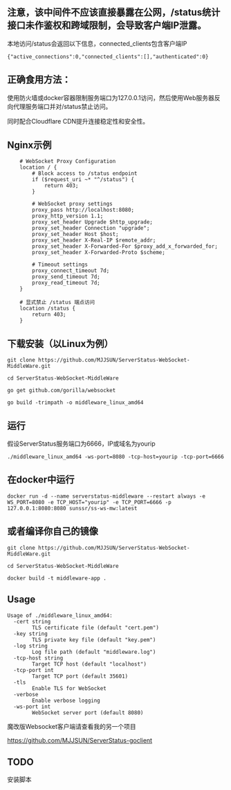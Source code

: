 ## 注意，该中间件不应该直接暴露在公网，/status统计接口未作鉴权和跨域限制，会导致客户端IP泄露。

本地访问/status会返回以下信息，connected_clients包含客户端IP

```
{"active_connections":0,"connected_clients":[],"authenticated":0}
```

## 正确食用方法：
使用防火墙或docker容器限制服务端口为127.0.0.1访问，然后使用Web服务器反向代理服务端口并对/status禁止访问。

同时配合Cloudflare CDN提升连接稳定性和安全性。

## Nginx示例
```
    # WebSocket Proxy Configuration
    location / {
        # Block access to /status endpoint
        if ($request_uri ~* "^/status") {
            return 403;
        }

        # WebSocket proxy settings
        proxy_pass http://localhost:8080;
        proxy_http_version 1.1;
        proxy_set_header Upgrade $http_upgrade;
        proxy_set_header Connection "upgrade";
        proxy_set_header Host $host;
        proxy_set_header X-Real-IP $remote_addr;
        proxy_set_header X-Forwarded-For $proxy_add_x_forwarded_for;
        proxy_set_header X-Forwarded-Proto $scheme;
        
        # Timeout settings
        proxy_connect_timeout 7d;
        proxy_send_timeout 7d;
        proxy_read_timeout 7d;
    }

    # 显式禁止 /status 端点访问
    location /status {
        return 403;
    }
```

## 下载安装（以Linux为例）

```
git clone https://github.com/MJJSUN/ServerStatus-WebSocket-MiddleWare.git

cd ServerStatus-WebSocket-MiddleWare

go get github.com/gorilla/websocket

go build -trimpath -o middleware_linux_amd64
```

## 运行
假设ServerStatus服务端口为6666，IP或域名为yourip
```
./middleware_linux_amd64 -ws-port=8080 -tcp-host=yourip -tcp-port=6666
```

## 在docker中运行
```
docker run -d --name serverstatus-middleware --restart always -e WS_PORT=8080 -e TCP_HOST="yourip" -e TCP_PORT=6666 -p 127.0.0.1:8080:8080 sunssr/ss-ws-mw:latest
```

## 或者编译你自己的镜像
```
git clone https://github.com/MJJSUN/ServerStatus-WebSocket-MiddleWare.git

cd ServerStatus-WebSocket-MiddleWare

docker build -t middleware-app .
```

## Usage

```
Usage of ./middleware_linux_amd64:
  -cert string
    	TLS certificate file (default "cert.pem")
  -key string
    	TLS private key file (default "key.pem")
  -log string
    	Log file path (default "middleware.log")
  -tcp-host string
    	Target TCP host (default "localhost")
  -tcp-port int
    	Target TCP port (default 35601)
  -tls
    	Enable TLS for WebSocket
  -verbose
    	Enable verbose logging
  -ws-port int
    	WebSocket server port (default 8080)
```

魔改版Websocket客户端请查看我的另一个项目

https://github.com/MJJSUN/ServerStatus-goclient

## TODO

安装脚本

